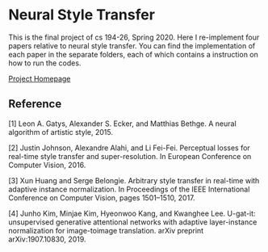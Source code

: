 # Neural Style Transfer

This is the final project of cs 194-26, Spring 2020. Here I re-implement four papers relative to neural style transfer. You can find the implementation of each paper in the separate folders, each of which contains a instruction on how to run the codes. 

[Project Homepage](https://inst.eecs.berkeley.edu/~cs194-26/sp20/upload/files/projFinalProposed/cs194-26-agr/)

## Reference

[1] Leon A. Gatys, Alexander S. Ecker, and Matthias Bethge. A neural algorithm of artistic style, 2015.

[2] Justin Johnson, Alexandre Alahi, and Li Fei-Fei. Perceptual losses for real-time style transfer and super-resolution. In European Conference on Computer Vision, 2016.

[3] Xun Huang and Serge Belongie. Arbitrary style transfer in real-time with adaptive instance normalization. In Proceedings of the IEEE International Conference on Computer Vision, pages 1501–1510, 2017.

[4] Junho Kim, Minjae Kim, Hyeonwoo Kang, and Kwanghee Lee. U-gat-it: unsupervised generative attentional networks with adaptive layer-instance normalization for image-toimage translation. arXiv preprint arXiv:1907.10830, 2019.

